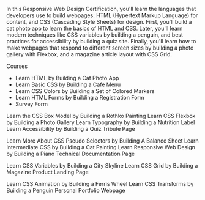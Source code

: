 In this Responsive Web Design Certification, you'll learn the languages that developers use to build webpages: HTML (Hypertext Markup Language) for content, and CSS (Cascading Style Sheets) for design.
First, you'll build a cat photo app to learn the basics of HTML and CSS. Later, you'll learn modern techniques like CSS variables by building a penguin, and best practices for accessibility by building a quiz site.
Finally, you'll learn how to make webpages that respond to different screen sizes by building a photo gallery with Flexbox, and a magazine article layout with CSS Grid.

Courses
<ul>
<li>Learn HTML by Building a Cat Photo App
<li>Learn Basic CSS by Building a Cafe Menu
<li>Learn CSS Colors by Building a Set of Colored Markers
<li>Learn HTML Forms by Building a Registration Form
<li>Survey Form
</ul>

Learn the CSS Box Model by Building a Rothko Painting
Learn CSS Flexbox by Building a Photo Gallery
Learn Typography by Building a Nutrition Label
Learn Accessibility by Building a Quiz
Tribute Page

Learn More About CSS Pseudo Selectors by Building A Balance Sheet
Learn Intermediate CSS by Building a Cat Painting
Learn Responsive Web Design by Building a Piano
Technical Documentation Page

Learn CSS Variables by Building a City Skyline
Learn CSS Grid by Building a Magazine
Product Landing Page

Learn CSS Animation by Building a Ferris Wheel
Learn CSS Transforms by Building a Penguin
Personal Portfolio Webpage
